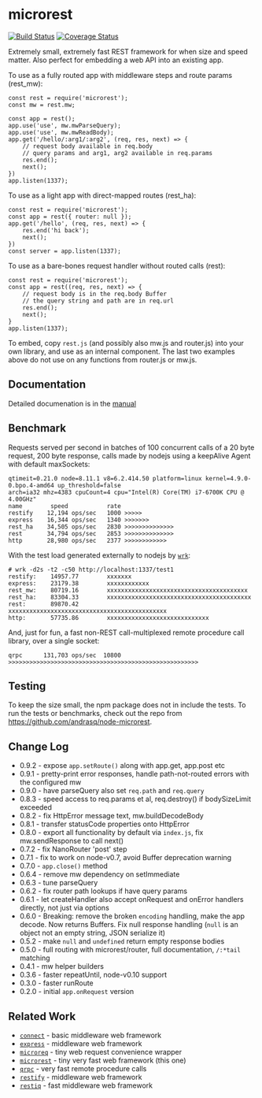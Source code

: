 microrest
=========
[![Build Status](https://api.travis-ci.org/andrasq/node-microrest.svg?branch=master)](https://travis-ci.org/andrasq/node-microrest?branch=master)
[![Coverage Status](https://coveralls.io/repos/github/andrasq/node-microrest/badge.svg?branch=master)](https://coveralls.io/github/andrasq/node-microrest?branch=master)

Extremely small, extremely fast REST framework for when size and speed matter.
Also perfect for embedding a web API into an existing app.

To use as a fully routed app with middleware steps and route params (rest_mw):

    const rest = require('microrest');
    const mw = rest.mw;

    const app = rest();
    app.use('use', mw.mwParseQuery);
    app.use('use', mw.mwReadBody);
    app.get('/hello/:arg1/:arg2', (req, res, next) => {
        // request body available in req.body
        // query params and arg1, arg2 available in req.params
        res.end();
        next();
    })
    app.listen(1337);

To use as a light app with direct-mapped routes (rest_ha):

    const rest = require('microrest');
    const app = rest({ router: null });
    app.get('/hello', (req, res, next) => {
        res.end('hi back');
        next();
    })
    const server = app.listen(1337);

To use as a bare-bones request handler without routed calls (rest):

    const rest = require('microrest');
    const app = rest((req, res, next) => {
        // request body is in the req.body Buffer
        // the query string and path are in req.url
        res.end();
        next();
    }
    app.listen(1337);

To embed, copy `rest.js` (and possibly also mw.js and router.js) into your own library, and
use as an internal component.  The last two examples above do not use on any functions from
router.js or mw.js.


Documentation
-------------

Detailed documenation is in the [manual](https://github.com/andrasq/node-microrest/blob/master/MANUAL.md)


Benchmark
---------

Requests served per second in batches of 100 concurrent calls of a 20 byte request, 200
byte response, calls made by nodejs using a keepAlive Agent with default maxSockets:

    qtimeit=0.21.0 node=8.11.1 v8=6.2.414.50 platform=linux kernel=4.9.0-0.bpo.4-amd64 up_threshold=false
    arch=ia32 mhz=4383 cpuCount=4 cpu="Intel(R) Core(TM) i7-6700K CPU @ 4.00GHz"
    name        speed           rate
    restify    12,194 ops/sec   1000 >>>>>
    express    16,344 ops/sec   1340 >>>>>>>
    rest_ha    34,505 ops/sec   2830 >>>>>>>>>>>>>>
    rest       34,794 ops/sec   2853 >>>>>>>>>>>>>>
    http       28,980 ops/sec   2377 >>>>>>>>>>>>

With the test load generated externally to nodejs by [`wrk`](https://github.com/wg/wrk.git):

    # wrk -d2s -t2 -c50 http://localhost:1337/test1
    restify:    14957.77        xxxxxxx
    express:    23179.38        xxxxxxxxxxxx
    rest_mw:    80719.16        xxxxxxxxxxxxxxxxxxxxxxxxxxxxxxxxxxxxxxxx
    rest_ha:    83304.33        xxxxxxxxxxxxxxxxxxxxxxxxxxxxxxxxxxxxxxxxx
    rest:       89870.42        xxxxxxxxxxxxxxxxxxxxxxxxxxxxxxxxxxxxxxxxxxxxx
    http:       57735.86        xxxxxxxxxxxxxxxxxxxxxxxxxxxxx

And, just for fun, a fast non-REST call-multiplexed remote procedure call library, over a single socket:

    qrpc      131,703 ops/sec  10800 >>>>>>>>>>>>>>>>>>>>>>>>>>>>>>>>>>>>>>>>>>>>>>>>>>>>>>


Testing
-------

To keep the size small, the npm package does not in include the tests.  To run the
tests or benchmarks, check out the repo from https://github.com/andrasq/node-microrest.


Change Log
----------

- 0.9.2 - expose `app.setRoute()` along with app.get, app.post etc
- 0.9.1 - pretty-print error responses, handle path-not-routed errors with the configured mw
- 0.9.0 - have parseQuery also set `req.path` and `req.query`
- 0.8.3 - speed access to req.params et al, req.destroy() if bodySizeLimit exceeded
- 0.8.2 - fix HttpError message text, mw.buildDecodeBody
- 0.8.1 - transfer statusCode properties onto HttpError
- 0.8.0 - export all functionality by default via `index.js`, fix mw.sendResponse to call next()
- 0.7.2 - fix NanoRouter 'post' step
- 0.7.1 - fix to work on node-v0.7, avoid Buffer deprecation warning
- 0.7.0 - `app.close()` method
- 0.6.4 - remove mw dependency on setImmediate
- 0.6.3 - tune parseQuery
- 0.6.2 - fix router path lookups if have query params
- 0.6.1 - let createHandler also accept onRequest and onError handlers directly, not just via options
- 0.6.0 - Breaking: remove the broken `encoding` handling, make the app decode.  Now returns Buffers.
          Fix null response handling (`null` is an object not an empty string, JSON serialize it)
- 0.5.2 - make `null` and `undefined` return empty response bodies
- 0.5.0 - full routing with microrest/router, full documentation, `/:*tail` matching
- 0.4.1 - mw helper builders
- 0.3.6 - faster repeatUntil, node-v0.10 support
- 0.3.0 - faster runRoute
- 0.2.0 - initial `app.onRequest` version


Related Work
------------

- [`connect`](https://npmjs.com/package/connect) - basic middleware web framework
- [`express`](https://npmjs.com/package/express) - middleware web framework
- [`microreq`](https://npmjs.com/package/microreq) - tiny web request convenience wrapper
- [`microrest`](https://npmjs.com/package/microrest) - tiny very fast web framework (this one)
- [`qrpc`](https://npmjs.com/package/qrpc) - very fast remote procedure calls
- [`restify`](https://npmjs.com/package/express) - middleware web framework
- [`restiq`](https://npmjs.com/package/restiq) - fast middleware web framework
